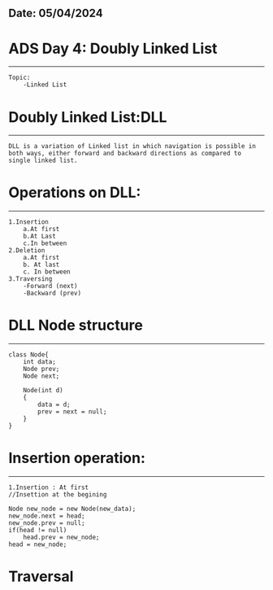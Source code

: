 Date: 05/04/2024
--------------------------------------------
# ADS Day 4: Doubly Linked List
--------------------------------------------
    Topic: 
    	-Linked List


# Doubly Linked List:DLL
---------------------
    DLL is a variation of Linked list in which navigation is possible in both ways, either forward and backward directions as compared to single linked list.
    
# Operations on DLL:
------------------
    1.Insertion
    	a.At first
    	b.At Last
    	c.In between
    2.Deletion
    	a.At first
    	b. At last
    	c. In between
    3.Traversing
    	-Forward (next)
    	-Backward (prev)
    	
# DLL Node structure
------------------
    class Node{
    	int data;
    	Node prev;
    	Node next;
    	
    	Node(int d)
    	{
    		data = d;
    		prev = next = null;
    	}
    }


# Insertion operation:
--------------------
    1.Insertion : At first
    //Insettion at the begining
    
    Node new_node = new Node(new_data);
    new_node.next = head;
    new_node.prev = null;
    if(head != null)
    	head.prev = new_node;
    head = new_node;
    


# Traversal 



